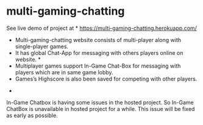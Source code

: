 # multi-gaming-chatting

See live demo of project at *
https://multi-gaming-chatting.herokuapp.com/

- Multi-gaming-chatting website consists of multi-player along with single-player games.
- It has global Chat-App for messaging with others players online on website. *
- Multiplayer games support In-Game Chat-Box for messaging with players which are in same game lobby.
- Games’s Highscore is also been saved for competing with other players.

* 
In-Game Chatbox is having some issues in the hosted project. So In-Game ChatBox is unavailable in hosted project for a while.
This issue will be fixed as early as possible.
